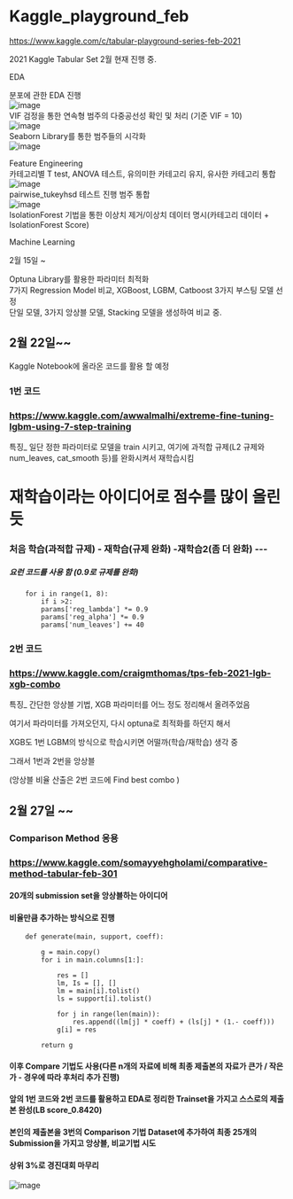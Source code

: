 # Kaggle_playground_feb
https://www.kaggle.com/c/tabular-playground-series-feb-2021


2021 Kaggle Tabular Set 2월
현재 진행 중.

EDA

분포에 관한 EDA 진행  
![image](https://user-images.githubusercontent.com/76254564/107871933-6c662180-6ee9-11eb-91f7-e7b744a9066e.png)  
VIF 검정을 통한 연속형 범주의 다중공선성 확인 및 처리 (기준 VIF = 10)  
![image](https://user-images.githubusercontent.com/76254564/107871954-9ddeed00-6ee9-11eb-977d-871f71aa74d3.png)  
Seaborn Library를 통한 범주들의 시각화  
![image](https://user-images.githubusercontent.com/76254564/107871939-8273e200-6ee9-11eb-9393-d8f0bc51d4d0.png)  


Feature Engineering  
카테고리별 T test, ANOVA 테스트, 유의미한 카테고리 유지, 유사한 카테고리 통합  
![image](https://user-images.githubusercontent.com/76254564/107871950-97e90c00-6ee9-11eb-9f08-f1b8603d4581.png)  
pairwise_tukeyhsd 테스트 진행 범주 통합  
![image](https://user-images.githubusercontent.com/76254564/107871945-8dc70d80-6ee9-11eb-9b8c-7bc67298d03c.png)  
IsolationForest 기법을 통한 이상치 제거/이상치 데이터 명시(카테고리 데이터 + IsolationForest Score)  

Machine Learning  

2월 15일 ~

Optuna Library를 활용한 파라미터 최적화  
7가지 Regression Model 비교, XGBoost, LGBM, Catboost 3가지 부스팅 모델 선정  
단일 모델, 3가지 앙상블 모델, Stacking 모델을 생성하여 비교 중.  

## 2월 22일~~
Kaggle Notebook에 올라온 코드를 활용 할 예정
### 1번 코드
### https://www.kaggle.com/awwalmalhi/extreme-fine-tuning-lgbm-using-7-step-training

특징_ 일단 정한 파라미터로 모델을 train 시키고, 여기에 과적합 규제(L2 규제와 num_leaves, cat_smooth 등)를 완화시켜서 재학습시킴
# 재학습이라는 아이디어로 점수를 많이 올린 듯
### 처음 학습(과적합 규제) - 재학습(규제 완화) -재학습2(좀 더 완화) ---
##### 요런 코드를 사용 함 (0.9로 규제를 완화)

        for i in range(1, 8):
            if i >2:    
            params['reg_lambda'] *= 0.9
            params['reg_alpha'] *= 0.9
            params['num_leaves'] += 40
        
### 2번 코드
### https://www.kaggle.com/craigmthomas/tps-feb-2021-lgb-xgb-combo

특징_ 간단한 앙상블 기법, XGB 파라미터를 어느 정도 정리해서 올려주었음

여기서 파라미터를 가져오던지, 다시 optuna로 최적화를 하던지 해서

XGB도 1번 LGBM의 방식으로 학습시키면 어떨까(학습/재학습) 생각 중

그래서 1번과 2번을 앙상블

(앙상블 비율 산출은 2번 코드에 Find best combo )


## 2월 27일 ~~
### Comparison Method 응용
### https://www.kaggle.com/somayyehgholami/comparative-method-tabular-feb-301

#### 20개의 submission set을 앙상블하는 아이디어
#### 비율만큼 추가하는 방식으로 진행

        def generate(main, support, coeff):

            g = main.copy()    
            for i in main.columns[1:]:

                res = []
                lm, Is = [], []        
                lm = main[i].tolist()
                ls = support[i].tolist()  

                for j in range(len(main)):
                    res.append((lm[j] * coeff) + (ls[j] * (1.- coeff)))            
                g[i] = res

            return g
            
#### 이후 Compare 기법도 사용(다른 n개의 자료에 비해 최종 제출본의 자료가 큰가 / 작은가 - 경우에 따라 후처리 추가 진행)
#### 앞의 1번 코드와 2번 코드를 활용하고 EDA로 정리한 Trainset을 가지고 스스로의 제출본 완성(LB score_0.8420)
#### 본인의 제출본을 3번의 Comparison 기법 Dataset에 추가하여 최종 25개의 Submission을 가지고 앙상블, 비교기법 시도

#### 상위 3%로 경진대회 마무리

![image](https://user-images.githubusercontent.com/76254564/109543745-0644e580-7b0a-11eb-82ad-296f37143980.png)
